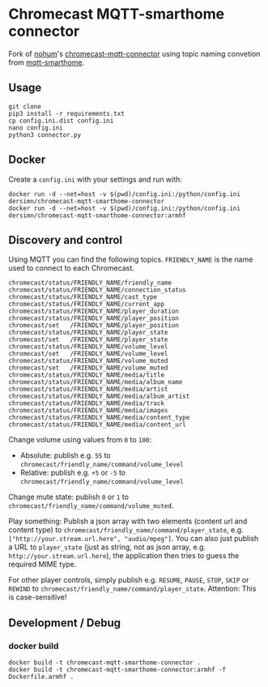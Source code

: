 # Chromecast MQTT-smarthome connector

Fork of [nohum](https://github.com/nohum)'s [chromecast-mqtt-connector](https://github.com/nohum/chromecast-mqtt-connector) using topic naming convetion from [mqtt-smarthome](https://github.com/mqtt-smarthome/mqtt-smarthome).

## Usage

	git clone 
	pip3 install -r requirements.txt
	cp config.ini.dist config.ini
	nano config.ini
	python3 connector.py

## Docker

Create a `config.ini` with your settings and run with:

	docker run -d --net=host -v $(pwd)/config.ini:/python/config.ini dersimn/chromecast-mqtt-smarthome-connector
	docker run -d --net=host -v $(pwd)/config.ini:/python/config.ini dersimn/chromecast-mqtt-smarthome-connector:armhf

## Discovery and control

Using MQTT you can find the following topics. `FRIENDLY_NAME` is the name used to connect
to each Chromecast.

	chromecast/status/FRIENDLY_NAME/friendly_name
	chromecast/status/FRIENDLY_NAME/connection_status
	chromecast/status/FRIENDLY_NAME/cast_type
	chromecast/status/FRIENDLY_NAME/current_app
	chromecast/status/FRIENDLY_NAME/player_duration
	chromecast/status/FRIENDLY_NAME/player_position
	chromecast/set   /FRIENDLY_NAME/player_position
	chromecast/status/FRIENDLY_NAME/player_state
	chromecast/set   /FRIENDLY_NAME/player_state
	chromecast/status/FRIENDLY_NAME/volume_level
	chromecast/set   /FRIENDLY_NAME/volume_level
	chromecast/status/FRIENDLY_NAME/volume_muted
	chromecast/set   /FRIENDLY_NAME/volume_muted
	chromecast/status/FRIENDLY_NAME/media/title
	chromecast/status/FRIENDLY_NAME/media/album_name
	chromecast/status/FRIENDLY_NAME/media/artist
	chromecast/status/FRIENDLY_NAME/media/album_artist
	chromecast/status/FRIENDLY_NAME/media/track
	chromecast/status/FRIENDLY_NAME/media/images
	chromecast/status/FRIENDLY_NAME/media/content_type
	chromecast/status/FRIENDLY_NAME/media/content_url

Change volume using values from `0` to `100`:

* Absolute: publish e.g. `55` to `chromecast/friendly_name/command/volume_level`
* Relative: publish e.g. `+5` or `-5` to `chromecast/friendly_name/command/volume_level`

Change mute state: publish `0` or `1` to `chromecast/friendly_name/command/volume_muted`.

Play something: Publish a json array with two elements (content url and content type) to
`chromecast/friendly_name/command/player_state`, e.g. `["http://your.stream.url.here", "audio/mpeg"]`.
You can also just publish a URL to `player_state` (just as string, not as json array, e.g.
`http://your.stream.url.here`), the application then tries to guess the required MIME type.

For other player controls, simply publish e.g. `RESUME`, `PAUSE`, `STOP`, `SKIP` or `REWIND` to
`chromecast/friendly_name/command/player_state`. Attention: This is case-sensitive!

## Development / Debug

### docker build

	docker build -t chromecast-mqtt-smarthome-connector .
	docker build -t chromecast-mqtt-smarthome-connector:armhf -f Dockerfile.armhf .

